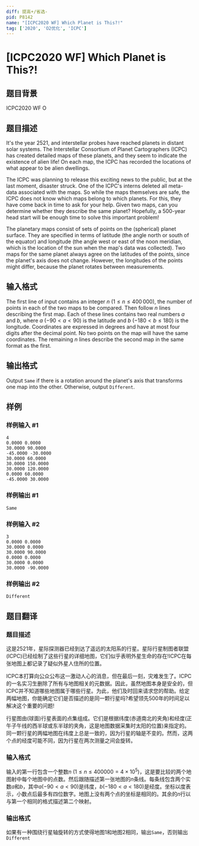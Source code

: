 ```yaml
---
diff: 提高+/省选-
pid: P8142
name: "[ICPC2020 WF] Which Planet is This?!"
tag: ['2020', 'O2优化', 'ICPC']
---
```

# [ICPC2020 WF] Which Planet is This?!
## 题目背景

ICPC2020 WF O
## 题目描述

It's the year 2521, and interstellar probes have reached planets in distant
solar systems. The Interstellar Consortium of Planet Cartographers (ICPC) has
created detailed maps of these planets, and they seem to indicate the
existence of alien life! On each map, the ICPC has recorded the locations of
what appear to be alien dwellings.

The ICPC was planning to release this exciting news to the public, but at the
last moment, disaster struck. One of the ICPC's interns deleted all
meta-data associated with the maps. So while the maps themselves are safe, the
ICPC does not know which maps belong to which planets. For this, they have come back
in time to ask for your help. Given two maps, can you determine whether they describe the same planet?
Hopefully, a 500-year head start will be enough time to solve this important
problem!

The planetary maps consist of sets of points on the (spherical) planet
surface. They are specified in terms of latitude (the angle north or south of
the equator) and longitude (the angle west or east of the noon meridian, which
is the location of the sun when the map's data was collected). Two maps for
the same planet always agree on the latitudes of the points, since the
planet's axis does not change. However, the longitudes of the points might
differ, because the planet rotates between measurements.
## 输入格式

The first line of input contains an integer $n$ ($1 \le n \le 400\,000$), the
number of points in each of the two maps to be compared. Then follow $n$ lines
describing the first map. Each of these lines contains two real numbers $a$
and $b$, where $a$ ($-90 < a < 90$) is the latitude and $b$ ($-180 < b \le
180$) is the longitude. Coordinates are expressed in degrees and have at most
four digits after the decimal point. No two points on the map will
have the same coordinates. The remaining $n$ lines describe the second map in the same format as the
first.
## 输出格式

Output $\texttt{Same}$ if there is a rotation around the planet's axis that transforms one map into
the other. Otherwise, output $\texttt{Different}$.
## 样例

### 样例输入 #1
```
4
0.0000 0.0000
30.0000 90.0000
-45.0000 -30.0000
30.0000 60.0000
30.0000 150.0000
30.0000 120.0000
0.0000 60.0000
-45.0000 30.0000
```
### 样例输出 #1
```
Same
```
### 样例输入 #2
```
3
0.0000 0.0000
30.0000 0.0000
30.0000 90.0000
0.0000 0.0000
30.0000 0.0000
30.0000 -90.0000
```
### 样例输出 #2
```
Different
```
## 题目翻译

### 题目描述
这是2521年，星际探测器已经到达了遥远的太阳系的行星。星际行星制图者联盟(ICPC)已经绘制了这些行星的详细地图，它们似乎表明外星生命的存在!ICPC在每张地图上都记录了疑似外星人住所的位置。

ICPC本打算向公众公布这一激动人心的消息，但在最后一刻，灾难发生了。ICPC的一名实习生删除了所有与地图相关的元数据。因此，虽然地图本身是安全的，但ICPC并不知道哪些地图属于哪些行星。为此，他们及时回来请求您的帮助。给定两幅地图，你能确定它们是否描述的是同一颗行星吗?希望领先500年的时间足以解决这个重要的问题!

行星图由(球面)行星表面的点集组成。它们是根据纬度(赤道南北的夹角)和经度(正午子午线的西半球或东半球的夹角，这是地图数据采集时太阳的位置)来指定的。同一颗行星的两幅地图在纬度上总是一致的，因为行星的轴是不变的。然而，这两个点的经度可能不同，因为行星在两次测量之间会旋转。

### 输入格式
输入的第一行包含一个整数$n$ ($1 \le n \le 400000=4\times10^5$)，这是要比较的两个地图射中每个地图中的点数。然后跟随描述第一张地图的$n$条线。每条线包含两个实数$a$和$b$，其中$a$($-90<a<90$)是纬度，$b$($-180<a<180$)是经度。坐标以度表示，小数点后最多有四位数字。地图上没有两个点的坐标是相同的。其余的$n$行以与第一个相同的格式描述第二个映射。

### 输出格式
如果有一种围绕行星轴旋转的方式使得地图1和地图2相同，输出`Same`，否则输出`Different`
